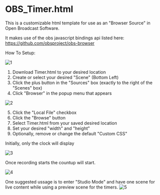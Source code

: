 # OBS_Timer.html
This is a customizable html template for use as an "Browser Source" in Open Broadcast Software.

It makes use of the obs javascript bindings api listed here: https://github.com/obsproject/obs-browser

How To Setup:

![1](https://github.com/DanielLester83/OBS_Timer.html/assets/56115710/bface5da-ed99-45cd-894d-f439be981e6d)
1. Download Timer.html to your desired location
2. Create or select your desired "Scene" (Bottom Left)
3. Click the plus button in the "Sources" box (exactly to the right of the "Scenes" box)
4. Click "Browser" in the popup menu that appears

![2](https://github.com/DanielLester83/OBS_Timer.html/assets/56115710/79a3c915-002e-4088-b71a-11a87c75d268)

5. Click the "Local File" checkbox
6. Click the "Browse" button
7. Select Timer.html from your saved desired location
8. Set your desired "width" and "height"
9. Optionally, remove or change the default "Custom CSS"




Initially, only the clock will display

![3](https://github.com/DanielLester83/OBS_Timer.html/assets/56115710/050a9f23-271f-47b2-889b-4dfc53d370bf)



Once recording starts the countup will start.

![4](https://github.com/DanielLester83/OBS_Timer.html/assets/56115710/07456011-078b-47c5-832f-9545f16fb2e0)



One suggested ussage is to enter "Studio Mode" and have one scene for live content while using a preview scene for the timers.
![5](https://github.com/DanielLester83/OBS_Timer.html/assets/56115710/cbef4fdb-9411-4ee2-b31d-5d1658544a8a)



